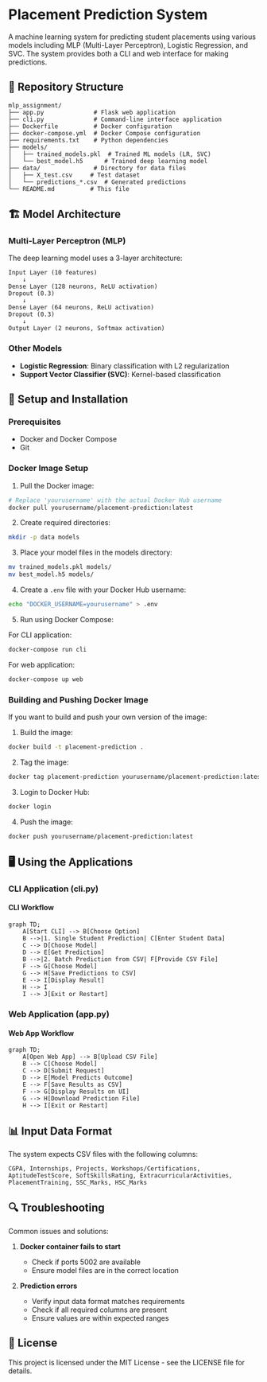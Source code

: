 # Placement Prediction System

A machine learning system for predicting student placements using various models including MLP (Multi-Layer Perceptron), Logistic Regression, and SVC. The system provides both a CLI and web interface for making predictions.

## 📁 Repository Structure

```
mlp_assignment/
├── app.py              # Flask web application
├── cli.py              # Command-line interface application
├── Dockerfile          # Docker configuration
├── docker-compose.yml  # Docker Compose configuration
├── requirements.txt    # Python dependencies
├── models/            
│   ├── trained_models.pkl  # Trained ML models (LR, SVC)
│   └── best_model.h5      # Trained deep learning model
├── data/               # Directory for data files
│   ├── X_test.csv     # Test dataset
│   └── predictions_*.csv  # Generated predictions
└── README.md          # This file
```

## 🏗️ Model Architecture

### Multi-Layer Perceptron (MLP)
The deep learning model uses a 3-layer architecture:
```
Input Layer (10 features)
    ↓
Dense Layer (128 neurons, ReLU activation)
Dropout (0.3)
    ↓
Dense Layer (64 neurons, ReLU activation)
Dropout (0.3)
    ↓
Output Layer (2 neurons, Softmax activation)
```

### Other Models
- **Logistic Regression**: Binary classification with L2 regularization
- **Support Vector Classifier (SVC)**: Kernel-based classification

## 🚀 Setup and Installation

### Prerequisites
- Docker and Docker Compose
- Git

### Docker Image Setup

1. Pull the Docker image:
```bash
# Replace 'yourusername' with the actual Docker Hub username
docker pull yourusername/placement-prediction:latest
```

2. Create required directories:
```bash
mkdir -p data models
```

3. Place your model files in the models directory:
```bash
mv trained_models.pkl models/
mv best_model.h5 models/
```

4. Create a `.env` file with your Docker Hub username:
```bash
echo "DOCKER_USERNAME=yourusername" > .env
```

5. Run using Docker Compose:

For CLI application:
```bash
docker-compose run cli
```

For web application:
```bash
docker-compose up web
```

### Building and Pushing Docker Image

If you want to build and push your own version of the image:

1. Build the image:
```bash
docker build -t placement-prediction .
```

2. Tag the image:
```bash
docker tag placement-prediction yourusername/placement-prediction:latest
```

3. Login to Docker Hub:
```bash
docker login
```

4. Push the image:
```bash
docker push yourusername/placement-prediction:latest
```

## 🖥️ Using the Applications

### CLI Application (cli.py)

#### CLI Workflow
```mermaid
graph TD;
    A[Start CLI] --> B[Choose Option]
    B -->|1. Single Student Prediction| C[Enter Student Data]
    C --> D[Choose Model]
    D --> E[Get Prediction]
    B -->|2. Batch Prediction from CSV| F[Provide CSV File]
    F --> G[Choose Model]
    G --> H[Save Predictions to CSV]
    E --> I[Display Result]
    H --> I
    I --> J[Exit or Restart]
```

### Web Application (app.py)

#### Web App Workflow
```mermaid
graph TD;
    A[Open Web App] --> B[Upload CSV File]
    B --> C[Choose Model]
    C --> D[Submit Request]
    D --> E[Model Predicts Outcome]
    E --> F[Save Results as CSV]
    F --> G[Display Results on UI]
    G --> H[Download Prediction File]
    H --> I[Exit or Restart]
```

## 📊 Input Data Format

The system expects CSV files with the following columns:
```
CGPA, Internships, Projects, Workshops/Certifications,
AptitudeTestScore, SoftSkillsRating, ExtracurricularActivities,
PlacementTraining, SSC_Marks, HSC_Marks
```

## 🔍 Troubleshooting

Common issues and solutions:

1. **Docker container fails to start**
   - Check if ports 5002 are available
   - Ensure model files are in the correct location

2. **Prediction errors**
   - Verify input data format matches requirements
   - Check if all required columns are present
   - Ensure values are within expected ranges

## 📝 License

This project is licensed under the MIT License - see the LICENSE file for details.

